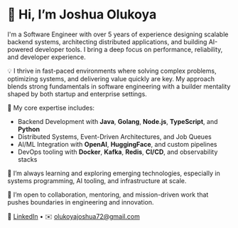 # 👋 Hi, I’m Joshua Olukoyа

I'm a Software Engineer with over 5 years of experience designing scalable backend systems, architecting distributed applications, and building AI-powered developer tools. I bring a deep focus on performance, reliability, and developer experience.

💡 I thrive in fast-paced environments where solving complex problems, optimizing systems, and delivering value quickly are key. My approach blends strong fundamentals in software engineering with a builder mentality shaped by both startup and enterprise settings.

🧰 My core expertise includes:
- Backend Development with **Java**, **Golang**, **Node.js**, **TypeScript**, and **Python**
- Distributed Systems, Event-Driven Architectures, and Job Queues
- AI/ML Integration with **OpenAI**, **HuggingFace**, and custom pipelines
- DevOps tooling with **Docker**, **Kafka**, **Redis**, **CI/CD**, and observability stacks

🌱 I’m always learning and exploring emerging technologies, especially in systems programming, AI tooling, and infrastructure at scale.

🤝 I’m open to collaboration, mentoring, and mission-driven work that pushes boundaries in engineering and innovation.

🔗 [LinkedIn](https://www.linkedin.com/in/your-profile) • ✉️ olukoyajoshua72@gmail.com
